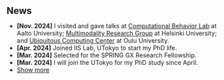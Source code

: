 <h1 id="news"></h1>

<h2 style="margin: 60px 0px 10px;">News</h2>

<ul>
  <li><strong>[Nov. 2024]</strong> I visited and gave talks at <a href="https://users.aalto.fi/~oulasvir/">Computational Behavior Lab</a> at Aalto University; <a href="https://www.helsinki.fi/en/researchgroups/digital-geography-lab"> Multimodality Research Group</a> at Helsinki University; and <a href="https://www.oulu.fi/en/university/faculties-and-units/faculty-information-technology-and-electrical-engineering/center-for-ubiquitous-computing">Ubiquitous Computing Center</a> at Oulu University.</li>
  <li><strong>[Apr. 2024]</strong> Joined IIS Lab, UTokyo to start my PhD life.</li>
  <li><strong>[Mar. 2024]</strong> Selected for the SPRING GX Research Fellowship.</li>
  <li><strong>[Mar. 2024]</strong> I will join the UTokyo for my PhD study since April.</li>


  <li> <a href="javascript:toggle_vis('newsmore')">Show more</a> </li>
<div id="newsmore" style="display:none">  
<li><strong>[Aug. 2022]</strong> "Volearn" is accepted to <a href="https://ubicomp.org/ubicomp2022/">Ubicomp IMWUT 2022</a>.</li>
  <li><strong>[Apr. 2022]</strong> Joined Rakuten Group Inc as an application engineer.</li>

  <li><strong>[Mar. 2022]</strong> Received my master degree from the <a href="https://www.keio.ac.jp/en/">Keio University</a>.</li>

  <li><strong>[Feb. 2022]</strong> "Knock Knock" is accepted to <a href="https://2022.augmented-humans.org/calls-for-participation/">Augmented Humans 2022</a>.</li>

  <li><strong>[Dec. 2021]</strong> "Knock Knock" won 2nd place of <a href="https://www.sony-semicon.com/ja/info/2021/2021122101.html">SONY Sensing Solution Hackathon</a>.</li>

  <li><strong>[Oct. 2021]</strong> "Volearn" is presented to  <a href="https://uist.acm.org/uist2021/">UIST 2021</a> Demo session.</li>

  <li><strong>[Oct. 2021]</strong> Served as the student volunteer for UIST 2021 and ASSETS 2021.
  </li>

  <li><strong>[Apr. 2021]</strong> "FacialPen" is accpeted to <a href="https://asian-chi.github.io/2021/">Asian CHI Symposium 2021</a>.</li>

</div>

</ul>
